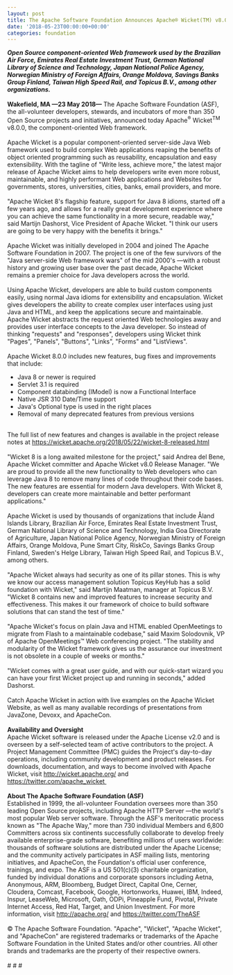 ```yaml
---
layout: post
title: The Apache Software Foundation Announces Apache® Wicket(TM) v8.0.0
date: '2018-05-23T00:00:00+00:00'
categories: foundation
---
```

<div><strong><em>Open Source component-oriented Web framework used by the Brazilian Air Force, Emirates Real Estate Investment Trust, German National Library of Science and Technology, Japan National Police Agency, Norwegian Ministry of Foreign Affairs, Orange Moldova, Savings Banks Group Finland, Taiwan High Speed Rail, and Topicus B.V., among other organizations.</em></strong></div> 
  <div><strong><br /></strong></div> 
  <div><strong>Wakefield, MA —23 May 2018—</strong> The Apache Software Foundation (ASF), the all-volunteer developers, stewards, and incubators of more than 350 Open Source projects and initiatives, announced today Apache<sup>®</sup> Wicket<sup>TM</sup> v8.0.0, the component-oriented Web framework.</div> 
  <div><br /></div> 
  <div>Apache Wicket is a popular component-oriented server-side Java Web framework used to build complex Web applications reaping the benefits of object oriented programming such as reusability, encapsulation and easy extensibility. With the tagline of &quot;Write less, achieve more,&quot; the latest major release of Apache Wicket aims to help developers write even more robust, maintainable, and highly performant Web applications and Websites for governments, stores, universities, cities, banks, email providers, and more.</div> 
  <div><br /></div> 
  <div>&quot;Apache Wicket 8's flagship feature, support for Java 8 idioms, started off a few years ago, and allows for a really great development experience where you can achieve the same functionality in a more secure, readable way,&quot; said Martijn Dashorst, Vice President of Apache Wicket. &quot;I think our users are going to be very happy with the benefits it brings.&quot;</div> 
  <div><br /></div> 
  <div>Apache Wicket was initially developed in 2004 and joined The Apache Software Foundation in 2007. The project is one of the few survivors of the &quot;Java server-side Web framework wars&quot; of the mid 2000's —with a robust history and growing user base over the past decade, Apache Wicket remains a premier choice for Java developers across the world.</div> 
  <div><br /></div> 
  <div>Using Apache Wicket, developers are able to build custom components easily, using normal Java idioms for extensibility and encapsulation. Wicket gives developers the ability to create complex user interfaces using just Java and HTML, and keep the applications secure and maintainable. Apache Wicket abstracts the request oriented Web technologies away and provides user interface concepts to the Java developer. So instead of thinking &quot;requests&quot; and &quot;responses&quot;, developers using Wicket think &quot;Pages&quot;, &quot;Panels&quot;, &quot;Buttons&quot;, &quot;Links&quot;, &quot;Forms&quot; and &quot;ListViews&quot;.</div> 
  <div><br /></div> 
  <div>Apache Wicket 8.0.0 includes new features, bug fixes and improvements that include:</div> 
  <div> 
    <ul> 
      <li>Java 8 or newer is required</li> 
      <li>Servlet 3.1 is required</li> 
      <li>Component databinding (IModel) is now a Functional Interface</li> 
      <li>Native JSR 310 Date/Time support</li> 
      <li>Java's Optional type is used in the right places</li> 
      <li>Removal of many deprecated features from previous versions</li> 
    </ul> 
  </div> 
  <div><br /></div> 
  <div>The full list of new features and changes is available in the project release notes at <a href="https://wicket.apache.org/2018/05/22/wicket-8-released.html">https://wicket.apache.org/2018/05/22/wicket-8-released.html</a></div> 
  <div><br /></div> 
  <div>&quot;Wicket 8 is a long awaited milestone for the project,&quot; said Andrea del Bene, Apache Wicket committer and Apache Wicket v8.0 Release Manager. &quot;We are proud to provide all the new functionality to Web developers who can leverage Java 8 to remove many lines of code throughout their code bases. The new features are essential for modern Java developers. With Wicket 8, developers can create more maintainable and better performant applications.&quot;</div> 
  <div><br /></div> 
  <div>Apache Wicket is used by thousands of organizations that include Åland Islands Library, Brazilian Air Force, Emirates Real Estate Investment Trust, German National Library of Science and Technology, India Goa Directorate of Agriculture, Japan National Police Agency, Norwegian Ministry of Foreign Affairs, Orange Moldova, Pune Smart City, RiskCo, Savings Banks Group Finland, Sweden's Helge Library, Taiwan High Speed Rail, and Topicus B.V., among others.</div> 
  <div><br /></div> 
  <div>&quot;Apache Wicket always had security as one of its pillar stones. This is why we know our access management solution Topicus KeyHub has a solid foundation with Wicket,&quot; said Martijn Maatman, manager at Topicus B.V. &quot;Wicket 8 contains new and improved features to increase security and effectiveness. This makes it our framework of choice to build software solutions that can stand the test of time.&quot;</div> 
  <div><br /></div> 
  <div>&quot;Apache Wicket's focus on plain Java and HTML enabled OpenMeetings to migrate from Flash to a maintainable codebase,&quot; said Maxim Solodovnik, VP of Apache OpenMeetings™ Web conferencing project. &quot;The stability and modularity of the Wicket framework gives us the assurance our investment is not obsolete in a couple of weeks or months.&quot;</div> 
  <div><br /></div> 
  <div>&quot;Wicket comes with a great user guide, and with our quick-start wizard you can have your first Wicket project up and running in seconds,&quot; added Dashorst.</div> 
  <div><br /></div> 
  <div>Catch Apache Wicket in action with live examples on the Apache Wicket Website, as well as many available recordings of presentations from JavaZone, Devoxx, and ApacheCon.</div> 
  <div><br /></div> 
  <div><strong>Availability and Oversight</strong></div> 
  <div>Apache Wicket software is released under the Apache License v2.0 and is overseen by a self-selected team of active contributors to the project. A Project Management Committee (PMC) guides the Project's day-to-day operations, including community development and product releases. For downloads, documentation, and ways to become involved with Apache Wicket, visit <a href="http://wicket.apache.org/">http://wicket.apache.org/</a> and <a href="https://twitter.com/apache_wicket">https://twitter.com/apache_wicket&nbsp;</a></div> 
  <div><br /></div> 
  <div><strong>About The Apache Software Foundation (ASF)</strong></div> 
  <div>Established in 1999, the all-volunteer Foundation oversees more than 350 leading Open Source projects, including Apache HTTP Server —the world's most popular Web server software. Through the ASF's meritocratic process known as &quot;The Apache Way,&quot; more than 730 individual Members and 6,800 Committers across six continents successfully collaborate to develop freely available enterprise-grade software, benefiting millions of users worldwide: thousands of software solutions are distributed under the Apache License; and the community actively participates in ASF mailing lists, mentoring initiatives, and ApacheCon, the Foundation's official user conference, trainings, and expo. The ASF is a US 501(c)(3) charitable organization, funded by individual donations and corporate sponsors including Aetna, Anonymous, ARM, Bloomberg, Budget Direct, Capital One, Cerner, Cloudera, Comcast, Facebook, Google, Hortonworks, Huawei, IBM, Indeed, Inspur, LeaseWeb, Microsoft, Oath, ODPi, Pineapple Fund, Pivotal, Private Internet Access, Red Hat, Target, and Union Investment. For more information, visit <a href="http://apache.org/">http://apache.org/</a> and <a href="https://twitter.com/TheASF">https://twitter.com/TheASF</a></div> 
  <div><br /></div> 
  <div>© The Apache Software Foundation. &quot;Apache&quot;, &quot;Wicket&quot;, &quot;Apache Wicket&quot;, and &quot;ApacheCon&quot; are registered trademarks or trademarks of the Apache Software Foundation in the United States and/or other countries. All other brands and trademarks are the property of their respective owners.</div> 
  <div><br /></div> 
  <div># # #</div>
